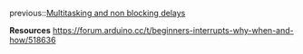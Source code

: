 previous::[Multitasking and non blocking delays](Multitasking%20and%20non%20blocking%20delays.md)

**Resources**
https://forum.arduino.cc/t/beginners-interrupts-why-when-and-how/518636